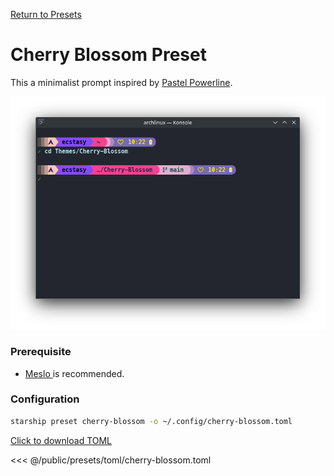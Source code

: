 [Return to Presets](./#cherry-blossom)

# Cherry Blossom Preset

This a minimalist prompt inspired by [Pastel Powerline](./pastel-powerline.md).

![Screenshot of Cherrt Blossom preset](/docs/public/presets/img/cherry-blossom.png)

### Prerequisite

- [Meslo ](https://github.com/ryanoasis/nerd-fonts) is recommended.

### Configuration

```sh
starship preset cherry-blossom -o ~/.config/cherry-blossom.toml
```

[Click to download TOML](/docs/public/presets/toml/cherry-blossom.toml)

<<< @/public/presets/toml/cherry-blossom.toml
